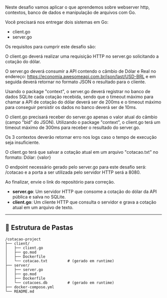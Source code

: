 Neste desafio vamos aplicar o que aprendemos sobre webserver http, contextos,
banco de dados e manipulação de arquivos com Go.
 
Você precisará nos entregar dois sistemas em Go:
- client.go
- server.go
 
Os requisitos para cumprir este desafio são:
 
O client.go deverá realizar uma requisição HTTP no server.go solicitando a cotação do dólar.
 
O server.go deverá consumir a API contendo o câmbio de Dólar e Real no endereço: https://economia.awesomeapi.com.br/json/last/USD-BRL e em seguida deverá retornar no formato JSON o resultado para o cliente.
 
Usando o package "context", o server.go deverá registrar no banco de dados SQLite cada cotação recebida, sendo que o timeout máximo para chamar a API de cotação do dólar deverá ser de 200ms e o timeout máximo para conseguir persistir os dados no banco deverá ser de 10ms.
 
O client.go precisará receber do server.go apenas o valor atual do câmbio (campo "bid" do JSON). Utilizando o package "context", o client.go terá um timeout máximo de 300ms para receber o resultado do server.go.
 
Os 3 contextos deverão retornar erro nos logs caso o tempo de execução seja insuficiente.
 
O client.go terá que salvar a cotação atual em um arquivo "cotacao.txt" no formato: Dólar: {valor}
 
O endpoint necessário gerado pelo server.go para este desafio será: /cotacao e a porta a ser utilizada pelo servidor HTTP será a 8080.
 
Ao finalizar, envie o link do repositório para correção.



- **server.go**: Um servidor HTTP que consome a cotação do dólar da API pública e salva no SQLite.
- **client.go**: Um cliente HTTP que consulta o servidor e grava a cotação atual em um arquivo de texto.

---

## 📂 Estrutura de Pastas

```text
/cotacao-project
├── client/
│   ├── client.go
│   ├── go.mod
│   ├── Dockerfile
│   └── cotacao.txt         # (gerado em runtime)
├── server/
│   ├── server.go
│   ├── go.mod
│   ├── Dockerfile
│   └── cotacoes.db         # (gerado em runtime)
├── docker-compose.yml
└── README.md
```



